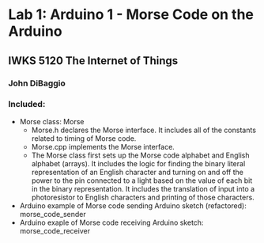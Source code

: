 # Lab 1: Arduino 1 - Morse Code on the Arduino
## IWKS 5120 The Internet of Things
### John DiBaggio

### Included:
- Morse class: Morse
    - Morse.h declares the Morse interface. It includes all of the constants related to timing of Morse code.
    - Morse.cpp implements the Morse interface. 
    - The Morse class first sets up the Morse code alphabet and English alphabet (arrays). It includes the logic for finding the binary literal representation of an English character and turning on and off the power to the pin connected to a light based on the value of each bit in the binary representation. It includes the translation of input into a photoresistor to English characters and printing of those characters.
- Arduino example of Morse code sending Arduino sketch (refactored): morse_code_sender
- Arduino exaple of Morse code receiving Arduino sketch: morse_code_receiver

